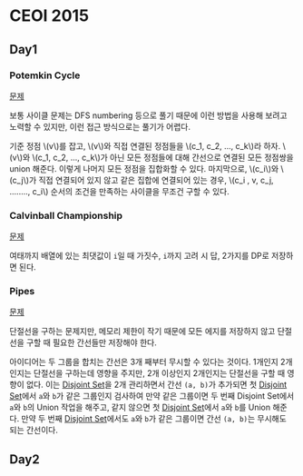 # CEOI 2015

## Day1

### Potemkin Cycle
[문제](https://www.acmicpc.net/problem/10955)

보통 사이클 문제는 DFS numbering 등으로 풀기 때문에 이런 방법을 사용해 보려고 노력할 수 있지만, 이런 접근 방식으로는 풀기가 어렵다. 

기준 정점 \\(v\\)를 잡고, \\(v\\)와 직접 연결된 정점들을 \\(c_1, c_2, ..., c_k\\)라 하자. \\(v\\)와 \\(c_1, c_2, ..., c_k\\)가 아닌 모든 정점들에 대해 간선으로 연결된 모든 정점쌍을 union 해준다. 이렇게 나머지 모든 정점을 집합화할 수 있다. 마지막으로, \\(c_i\\)와 \\(c_j\\)가 직접 연결되어 있지 않고 같은 집합에 연결되어 있는 경우, \\(c_i , v, c_j, ........, c_i\\) 순서의 조건을 만족하는 사이클을 무조건 구할 수 있다.

### Calvinball Championship
[문제](https://www.acmicpc.net/problem/10956)

여태까지 배열에 있는 최댓값이 `i`일 때 가짓수, `i`까지 고려 시 답, 2가지를 DP로 저장하면 된다.

### Pipes
[문제](https://www.acmicpc.net/problem/10957)

단절선을 구하는 문제지만, 메모리 제한이 작기 때문에 모든 에지를 저장하지 않고 단절선을 구할 때 필요한 간선들만 저장해야 한다. 

아이디어는 두 그룹을 합치는 간선은 3개 째부터 무시할 수 있다는 것이다. 1개인지 2개인지는 단절선을 구하는데 영향을 주지만, 2개 이상인지 2개인지는 단절선을 구할 때 영향이 없다. 이는 [Disjoint Set](../disjoint-set.md)을 2개 관리하면서 간선 `(a, b)`가 추가되면 첫 [Disjoint Set](../disjoint-set.md)에서 `a`와 `b`가 같은 그룹인지 검사하여 만약 같은 그룹이면 두 번째 Disjoint Set에서 `a`와 `b`의 Union 작업을 해주고, 같지 않으면 첫 [Disjoint Set](../disjoint-set.md)에서 `a`와 `b`를 Union 해준다. 만약 두 번째 [Disjoint Set](../disjoint-set.md)에서도 `a`와 `b`가 같은 그룹이면 간선 `(a, b)`는 무시해도 되는 간선이다.

## Day2

